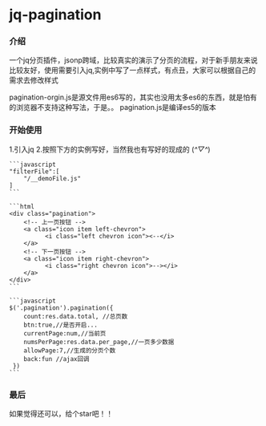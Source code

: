 # jq-pagination
### 介绍
一个jq分页插件，jsonp跨域，比较真实的演示了分页的流程，对于新手朋友来说比较友好，使用需要引入jq,实例中写了一点样式，有点丑，大家可以根据自己的需求去修改样式

pagination-orgin.js是源文件用es6写的，其实也没用太多es6的东西，就是怕有的浏览器不支持这种写法，于是。。
pagination.js是编译es5的版本
### 开始使用
1.引入jq
2.按照下方的实例写好，当然我也有写好的现成的 (*^▽^*)

	```javascript
	"filterFile":[
		"/__demoFile.js"
	]
	```
	
	```html
	<div class="pagination">
		<!-- 上一页按钮 -->
		<a class="icon item left-chevron">
			  <i class="left chevron icon"><--</i>
		</a>
		<!-- 下一页按钮 -->
		<a class="icon item right-chevron">
			  <i class="right chevron icon">--></i>
		</a>
	</div>
	```
	
	```javascript
	$('.pagination').pagination({
		count:res.data.total, //总页数
		btn:true,//是否开启...
		currentPage:num,//当前页
		numsPerPage:res.data.per_page,//一页多少数据
		allowPage:7,//生成的分页个数
		back:fun //ajax回调
	 })
	```

### 最后

如果觉得还可以，给个star吧！！

